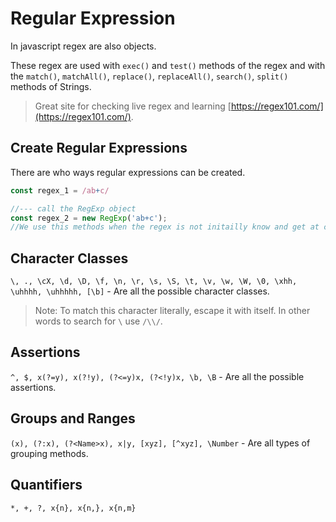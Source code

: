 # Regular Expression

In javascript regex are also objects.

These regex are used with `exec()` and `test()` methods of the regex and with the `match()`, `matchAll()`, `replace()`, `replaceAll()`, `search()`, `split()` methods of Strings.

> Great site for checking live regex and learning [https://regex101.com/](https://regex101.com/).

## Create Regular Expressions

There are who ways regular expressions can be created.

```js
const regex_1 = /ab+c/

//--- call the RegExp object
const regex_2 = new RegExp('ab+c');
//We use this methods when the regex is not initailly know and get at compile time, or we get the regex from user input
```

## Character Classes

`\, ., \cX, \d, \D, \f, \n, \r, \s, \S, \t, \v, \w, \W, \0, \xhh, \uhhhh, \uhhhhh, [\b]` - Are all the possible character classes.

> Note: To match this character literally, escape it with itself. In other words to search for `\` use `/\\/`.

## Assertions

`^, $, x(?=y), x(?!y), (?<=y)x, (?<!y)x, \b, \B` - Are all the possible assertions.

## Groups and Ranges

`(x), (?:x), (?<Name>x), x|y, [xyz], [^xyz], \Number` - Are all types of grouping methods.

## Quantifiers

`*, +, ?, x{n}, x{n,}, x{n,m}`